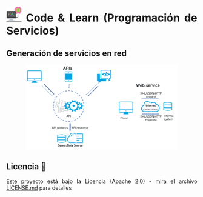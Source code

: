 <div align="justify">

# <img src=../../../images/computer.png width="40"> Code & Learn (Programación de Servicios)

## Generación de servicios en red

<div align="center">

<img src=images/web-services.png width="400">

</div>

## Licencia 📄

Este proyecto está bajo la Licencia (Apache 2.0) - mira el archivo [LICENSE.md](../../../LICENSE) para detalles

</div>